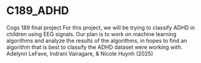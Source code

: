 # C189_ADHD
Cogs 189 final project 
For this project, we will be trying to classify ADHD in children using EEG signals. Our plan is to work on machine learning algorithms and analyze the results of the algorithms, in hopes to find an algorithm that is best to classify the ADHD dataset were working with. 
Adelynn LeFave, Indrani Vairagare, & Nicole Huynh (2025)
